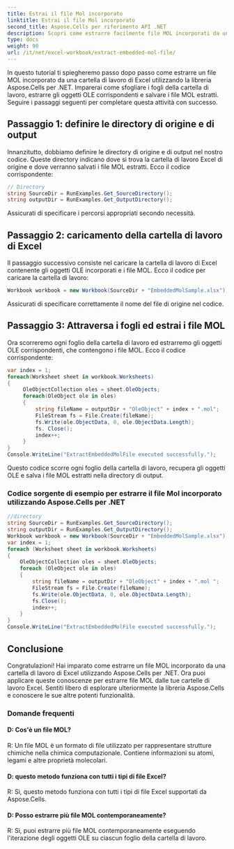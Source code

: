 ```yaml
---
title: Estrai il file Mol incorporato
linktitle: Estrai il file Mol incorporato
second_title: Aspose.Cells per riferimento API .NET
description: Scopri come estrarre facilmente file MOL incorporati da una cartella di lavoro di Excel utilizzando Aspose.Cells per .NET.
type: docs
weight: 90
url: /it/net/excel-workbook/extract-embedded-mol-file/
---
```

In questo tutorial ti spiegheremo passo dopo passo come estrarre un file MOL incorporato da una cartella di lavoro di Excel utilizzando la libreria Aspose.Cells per .NET. Imparerai come sfogliare i fogli della cartella di lavoro, estrarre gli oggetti OLE corrispondenti e salvare i file MOL estratti. Seguire i passaggi seguenti per completare questa attività con successo.

## Passaggio 1: definire le directory di origine e di output
Innanzitutto, dobbiamo definire le directory di origine e di output nel nostro codice. Queste directory indicano dove si trova la cartella di lavoro Excel di origine e dove verranno salvati i file MOL estratti. Ecco il codice corrispondente:

```csharp
// Directory
string SourceDir = RunExamples.Get_SourceDirectory();
string outputDir = RunExamples.Get_OutputDirectory();
```

Assicurati di specificare i percorsi appropriati secondo necessità.

## Passaggio 2: caricamento della cartella di lavoro di Excel
Il passaggio successivo consiste nel caricare la cartella di lavoro di Excel contenente gli oggetti OLE incorporati e i file MOL. Ecco il codice per caricare la cartella di lavoro:

```csharp
Workbook workbook = new Workbook(SourceDir + "EmbeddedMolSample.xlsx");
```

Assicurati di specificare correttamente il nome del file di origine nel codice.

## Passaggio 3: Attraversa i fogli ed estrai i file MOL
Ora scorreremo ogni foglio della cartella di lavoro ed estrarremo gli oggetti OLE corrispondenti, che contengono i file MOL. Ecco il codice corrispondente:

```csharp
var index = 1;
foreach(Worksheet sheet in workbook.Worksheets)
{
     OleObjectCollection oles = sheet.OleObjects;
     foreach(OleObject ole in oles)
     {
         string fileName = outputDir + "OleObject" + index + ".mol";
         FileStream fs = File.Create(fileName);
         fs.Write(ole.ObjectData, 0, ole.ObjectData.Length);
         fs. Close();
         index++;
     }
}
Console.WriteLine("ExtractEmbeddedMolFile executed successfully.");
```

Questo codice scorre ogni foglio della cartella di lavoro, recupera gli oggetti OLE e salva i file MOL estratti nella directory di output.

### Codice sorgente di esempio per estrarre il file Mol incorporato utilizzando Aspose.Cells per .NET 
```csharp
//directory
string SourceDir = RunExamples.Get_SourceDirectory();
string outputDir = RunExamples.Get_OutputDirectory();
Workbook workbook = new Workbook(SourceDir + "EmbeddedMolSample.xlsx");
var index = 1;
foreach (Worksheet sheet in workbook.Worksheets)
{
	OleObjectCollection oles = sheet.OleObjects;
	foreach (OleObject ole in oles)
	{
		string fileName = outputDir + "OleObject" + index + ".mol ";
		FileStream fs = File.Create(fileName);
		fs.Write(ole.ObjectData, 0, ole.ObjectData.Length);
		fs.Close();
		index++;
	}
}
Console.WriteLine("ExtractEmbeddedMolFile executed successfully.");
```

## Conclusione
Congratulazioni! Hai imparato come estrarre un file MOL incorporato da una cartella di lavoro di Excel utilizzando Aspose.Cells per .NET. Ora puoi applicare queste conoscenze per estrarre file MOL dalle tue cartelle di lavoro Excel. Sentiti libero di esplorare ulteriormente la libreria Aspose.Cells e conoscere le sue altre potenti funzionalità.

### Domande frequenti

#### D: Cos'è un file MOL?
 
R: Un file MOL è un formato di file utilizzato per rappresentare strutture chimiche nella chimica computazionale. Contiene informazioni su atomi, legami e altre proprietà molecolari.

#### D: questo metodo funziona con tutti i tipi di file Excel?

R: Sì, questo metodo funziona con tutti i tipi di file Excel supportati da Aspose.Cells.

#### D: Posso estrarre più file MOL contemporaneamente?

R: Sì, puoi estrarre più file MOL contemporaneamente eseguendo l'iterazione degli oggetti OLE su ciascun foglio della cartella di lavoro.
